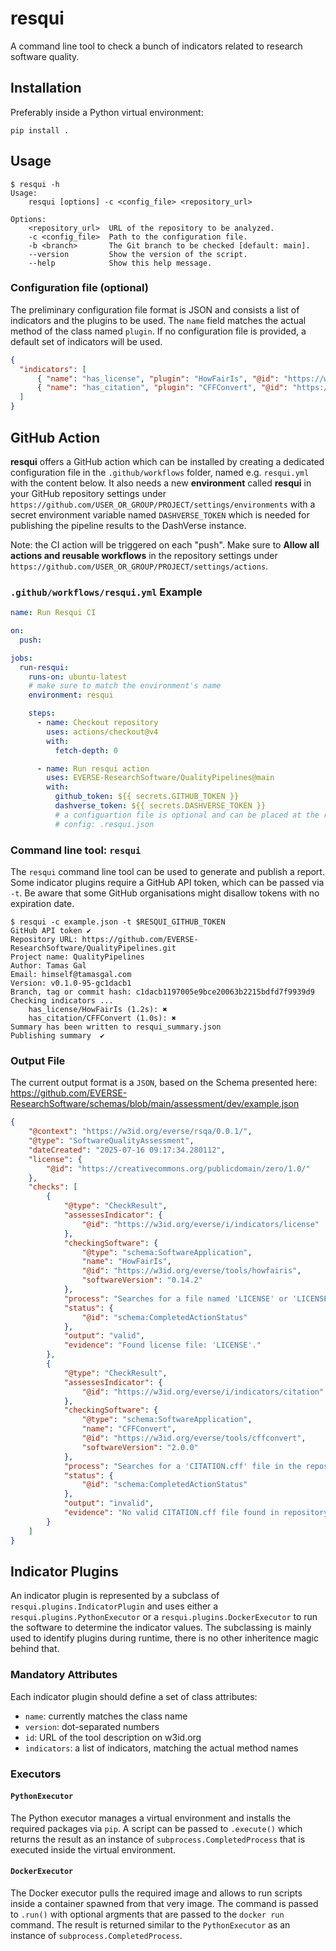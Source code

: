 # resqui

A command line tool to check a bunch of indicators related to research software
quality.

## Installation

Preferably inside a Python virtual environment:

```
pip install .
```

## Usage

```
$ resqui -h
Usage:
    resqui [options] -c <config_file> <repository_url>

Options:
    <repository_url>  URL of the repository to be analyzed.
    -c <config_file>  Path to the configuration file.
    -b <branch>       The Git branch to be checked [default: main].
    --version         Show the version of the script.
    --help            Show this help message.
```

### Configuration file (optional)

The preliminary configuration file format is JSON and consists a list
of indicators and the plugins to be used. The `name` field matches the
actual method of the class named `plugin`. If no configuration file is
provided, a default set of indicators will be used.

```json
{
  "indicators": [
	  { "name": "has_license", "plugin": "HowFairIs", "@id": "https://w3id.org/everse/i/indicators/license" },
	  { "name": "has_citation", "plugin": "CFFConvert", "@id": "https://w3id.org/everse/i/indicators/citation" }
  ]
}
```

## GitHub Action

**resqui** offers a GitHub action which can be installed by creating a dedicated
configuration file in the `.github/workflows` folder, named e.g. `resqui.yml`
with the content below. It also needs a new **environment** called **resqui** in
your GitHub repository settings under
`https://github.com/USER_OR_GROUP/PROJECT/settings/environments` with a secret
environment variable named `DASHVERSE_TOKEN` which is needed for publishing the
pipeline results to the DashVerse instance.

Note: the CI action will be triggered on each "push". Make sure to **Allow all
actions and reusable workflows** in the repository settings under
`https://github.com/USER_OR_GROUP/PROJECT/settings/actions`.

### `.github/workflows/resqui.yml` Example

``` yaml
name: Run Resqui CI

on:
  push:

jobs:
  run-resqui:
    runs-on: ubuntu-latest
    # make sure to match the environment's name
    environment: resqui

    steps:
      - name: Checkout repository
        uses: actions/checkout@v4
        with:
          fetch-depth: 0

      - name: Run resqui action
        uses: EVERSE-ResearchSoftware/QualityPipelines@main
        with:
          github_token: ${{ secrets.GITHUB_TOKEN }}
          dashverse_token: ${{ secrets.DASHVERSE_TOKEN }}
          # a configuartion file is optional and can be placed at the root of the repository
          # config: .resqui.json
```



### Command line tool: `resqui`

The `resqui` command line tool can be used to generate and publish a report.
Some indicator plugins require a GitHub API token, which can be passed via `-t`.
Be aware that some GitHub organisations might disallow tokens with no expiration date.

```
$ resqui -c example.json -t $RESQUI_GITHUB_TOKEN
GitHub API token ✔
Repository URL: https://github.com/EVERSE-ResearchSoftware/QualityPipelines.git
Project name: QualityPipelines
Author: Tamas Gal
Email: himself@tamasgal.com
Version: v0.1.0-95-gc1dacb1
Branch, tag or commit hash: c1dacb1197005e9bce20063b2215bdfd7f9939d9
Checking indicators ...
    has_license/HowFairIs (1.2s): ✖
    has_citation/CFFConvert (1.0s): ✖
Summary has been written to resqui_summary.json
Publishing summary  ✔
```

### Output File

The current output format is a `JSON`, based on the Schema presented here: https://github.com/EVERSE-ResearchSoftware/schemas/blob/main/assessment/dev/example.json

```json
{
    "@context": "https://w3id.org/everse/rsqa/0.0.1/",
    "@type": "SoftwareQualityAssessment",
    "dateCreated": "2025-07-16 09:17:34.280112",
    "license": {
        "@id": "https://creativecommons.org/publicdomain/zero/1.0/"
    },
    "checks": [
        {
            "@type": "CheckResult",
            "assessesIndicator": {
                "@id": "https://w3id.org/everse/i/indicators/license"
            },
            "checkingSoftware": {
                "@type": "schema:SoftwareApplication",
                "name": "HowFairIs",
                "@id": "https://w3id.org/everse/tools/howfairis",
                "softwareVersion": "0.14.2"
            },
            "process": "Searches for a file named 'LICENSE' or 'LICENSE.md' in the repository root.",
            "status": {
                "@id": "schema:CompletedActionStatus"
            },
            "output": "valid",
            "evidence": "Found license file: 'LICENSE'."
        },
        {
            "@type": "CheckResult",
            "assessesIndicator": {
                "@id": "https://w3id.org/everse/i/indicators/citation"
            },
            "checkingSoftware": {
                "@type": "schema:SoftwareApplication",
                "name": "CFFConvert",
                "@id": "https://w3id.org/everse/tools/cffconvert",
                "softwareVersion": "2.0.0"
            },
            "process": "Searches for a 'CITATION.cff' file in the repository root and validates its syntax.",
            "status": {
                "@id": "schema:CompletedActionStatus"
            },
            "output": "invalid",
            "evidence": "No valid CITATION.cff file found in repository root."
        }
    ]
}
```
## Indicator Plugins

An indicator plugin is represented by a subclass of
`resqui.plugins.IndicatorPlugin` and uses either a
`resqui.plugins.PythonExecutor` or a `resqui.plugins.DockerExecutor` to run the
software to determine the indicator values.
The subclassing is mainly used to identify plugins during runtime,
there is no other inheritence magic behind that.

### Mandatory Attributes

Each indicator plugin should define a set of class attributes:

- `name`: currently matches the class name
- `version`: dot-separated numbers
- `id`: URL of the tool description on w3id.org
- `indicators`: a list of indicators, matching the actual method names

### Executors

#### `PythonExecutor`

The Python executor manages a virtual environment and installs the required
packages via `pip`. A script can be passed to `.execute()` which returns the
result as an instance of `subprocess.CompletedProcess` that is executed inside
the virtual environment.

#### `DockerExecutor`

The Docker executor pulls the required image and allows to run scripts inside a
container spawned from that very image. The command is passed to `.run()` with
optional argments that are passed to the `docker run` command. The result is
returned similar to the `PythonExecutor` as an instance of
`subprocess.CompletedProcess`.
